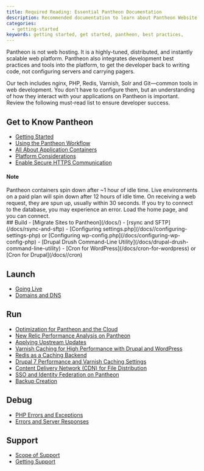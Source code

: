 ```yaml
---
title: Required Reading: Essential Pantheon Documentation
description: Recommended documentation to learn about Pantheon Website Management Platform's technologies.
categories:
  - getting-started
keywords: getting started, get started, pantheon, best practices,
---
```

Pantheon is not web hosting. It is a highly-tuned, distributed, and instantly scalable web platform. Pantheon also integrates development best practices and tools into the platform, to get the developer back to writing code, not configuring servers and carrying pagers.

Our tech includes nginx, PHP, Redis, Varnish, Solr and Git&mdash;common tools in web development. You don't have to configure them, but an understanding of how they interact with your applications on Pantheon is important. Review the following must-read list to ensure developer success.

## Get to Know Pantheon

- [Getting Started](/docs/getting-started)  
- [Using the Pantheon Workflow](/docs/using-the-pantheon-workflow/)
- [All About Application Containers](/docs/all-about-application-containers/)
- [Platform Considerations](/docs/platform-considerations/)  
- [Enable Secure HTTPS Communication](/docs/adding-a-ssl-certificate-for-secure-https-communication)
<div class="alert alert-info">
<h4>Note</h4>
Pantheon containers spin down after ~1 hour of idle time. Live environments on a paid plan will spin down after 12 hours of idle time. On receiving a web request, they are spun up, usually within 30 seconds. If you try to connect to the database, you may experience an error. Load the home page, and you can connect.
</div>
## Build
- [Migrate Sites to Pantheon](/docs/)  
- [rsync and SFTP](/docs/rsync-and-sftp)
- [Configuring settings.php](/docs//configuring-settings-php) or [Configuring wp-config.php](/docs/configuring-wp-config-php)
- [Drupal Drush Command-Line Utility](/docs/drupal-drush-command-line-utility)
- [Cron for WordPress](/docs/cron-for-wordpress) or [Cron for Drupal](/docs//cron)

## Launch
- [Going Live](/docs/going-live/)
- [Domains and DNS](/docs/domains)
## Run
- [Optimization for Pantheon and the Cloud](/docs/optimizing)
- [New Relic Performance Analysis on Pantheon](/docs/new-relic-performance-analysis)
- [Applying Upstream Updates](/docs/applying-upstream-updates)
- [Varnish Caching for High Performance with Drupal and WordPress](/docs/varnish)
- [Redis as a Caching Backend](/docs/redis-as-a-caching-backend)
- [Drupal 7 Performance and Varnish Caching Settings](/docs//drupal-performance-and-caching-settings)
- [Content Delivery Network (CDN) for File Distribution](/docs//content-delivery-network-cdn-for-file-distribution/)
- [SSO and Identity Federation on Pantheon](/docs/sso-and-identity-federation/)
- [Backup Creation](/docs/backup-creation)

## Debug

- [PHP Errors and Exceptions](/docs/php-errors-and-exceptions/)
- [Errors and Server Responses](/docs/errors-and-server-responses/)

## Support

- [Scope of Support](/docs/scope-of-support/)
- [Getting Support](/docs/getting-support)
